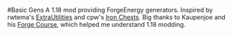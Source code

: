 #Basic Gens
A 1.18 mod providing ForgeEnergy generators. Inspired by
rwtema's [ExtraUtilities](https://www.curseforge.com/minecraft/mc-mods/extra-utilities)
and cpw's [Iron Chests](https://github.com/cpw/ironchest).
Big thanks to Kaupenjoe and his [Forge Course](https://github.com/Kaupenjoe/Forge-Course-118),
which helped me understand 1.18 modding.